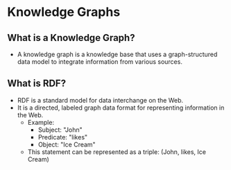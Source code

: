 # Knowledge Graphs

## What is a Knowledge Graph?
- A knowledge graph is a knowledge base that uses a graph-structured data model to integrate information from various sources.

## What is RDF?
- RDF is a standard model for data interchange on the Web.
- It is a directed, labeled graph data format for representing information in the Web.
    - Example: 
        - Subject: "John"
        - Predicate: "likes"
        - Object: "Ice Cream"
    - This statement can be represented as a triple: (John, likes, Ice Cream)
